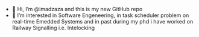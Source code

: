 - 👋 Hi, I’m @imadzaza and this is my new GitHub repo
- 👀 I’m interested in Software Engeneering, in task scheduler problem on real-time Emedded Systems and in past during my phd i have worked on Railway Signalling i.e. Intelocking
  

<!---
imadzaza/imadzaza is a ✨ special ✨ repository because its `README.md` (this file) appears on your GitHub profile.
You can click the Preview link to take a look at your changes.
--->


<!-- About me

Imad Zaza is a Skilled System Manager and  Software Engineer based in Florence, Italy. He achieved his PhD in Information engineering curricula telematics and information society and master degree in Computer Science from University of Florence respectly 2018 and 2012 and has been working since 2000's. 

Imad has previously worked with both C  but currently concentrates on the Java stack. He has experience of building enterprise back ends using JEE.

He has been tech lead and architect on several projects including thick client configuration tools, an event replicating DB access layer, a performance test infrastructure, a portlet framework, a rules based decision engine for DRM and is currently working on a next gen technology for processing large amounts of customer data.

His main areas of interest include Core Java, JEE, Spring, Design Patterns, TDD, Maven and Agile Software Development.

-->
